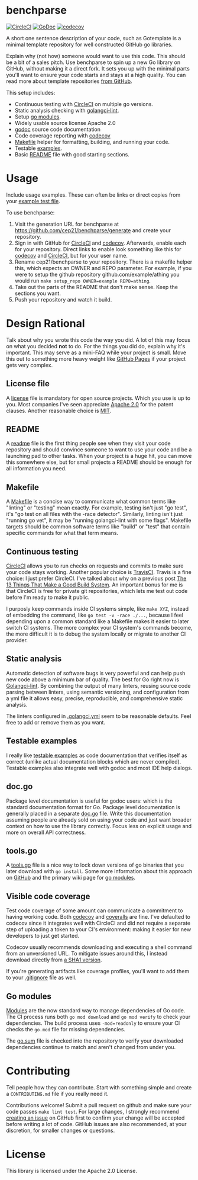 # benchparse
[![CircleCI](https://circleci.com/gh/cep21/benchparse.svg)](https://circleci.com/gh/cep21/benchparse)
[![GoDoc](https://godoc.org/github.com/cep21/benchparse?status.svg)](https://godoc.org/github.com/cep21/benchparse)
[![codecov](https://codecov.io/gh/cep21/benchparse/branch/master/graph/badge.svg)](https://codecov.io/gh/cep21/benchparse)

A short one sentence description of your code, such as Gotemplate is a minimal template repository for well constructed
GitHub go libraries.

Explain why (not how) someone would want to use this code.  This should be a bit of a sales pitch.  Use benchparse to
spin up a new Go library on GitHub, without making it a direct fork.  It sets you up with the minimal parts you'll want
to ensure your code starts and stays at a high quality.  You can read more about template repositories
[from GitHub](https://github.blog/2019-06-06-generate-new-repositories-with-repository-templates/).

This setup includes:
* Continuous testing with [CircleCI](https://circleci.com/) on multiple go versions.
* Static analysis checking with [golangci-lint](https://github.com/golangci/golangci-lint).
* Setup [go modules](https://github.com/golang/go/wiki/Modules).
* Widely usable source license Apache 2.0
* [godoc](https://godoc.org) source code documentation
* Code coverage reporting with [codecov](https://codecov.io)
* [Makefile](https://en.wikipedia.org/wiki/Makefile) helper for formatting, building, and running your code.
* Testable [examples](https://blog.golang.org/examples).
* Basic [README](https://en.wikipedia.org/wiki/README) file with good starting sections.

# Usage

Include usage examples.  These can often be links or direct copies from your
[example test file](./benchparse_example_test.go).

<!--
```go
    func ExampleRemoveMe() {
    	fmt.Println(benchparse.RemoveMe("hello", "world"))
    }
```
-->
To use benchparse:
1. Visit the generation URL for benchparse at https://github.com/cep21/benchparse/generate and create your repository.
2. Sign in with GitHub for [CircleCI](https://circleci.com) and [codecov](https://codecov.io).  Afterwards, enable each
for your repository.  Direct links to enable look something like this for [codecov](https://codecov.io/gh/cep21/+) and
[CircleCI](https://circleci.com/add-projects/gh/cep21), but for your user name.
3. Rename cep21/benchparse to your repository.  There is a makefile helper this, which expects an OWNER
 and REPO parameter.  For example, if you were to setup the github repository github.com/example/athing you would run
 `make setup_repo OWNER=example REPO=athing`.
4. Take out the parts of the README that don't make sense.  Keep the sections you want.
5. Push your repository and watch it build.

# Design Rational

Talk about why you wrote this code the way you did.  A lot of this may focus on what you decided **not** to do.
For the things you did do, explain why it's important.  This may serve as a mini-FAQ while your project is small.
Move this out to something more heavy weight like [GitHub Pages](https://pages.github.com) if your project gets very
complex.

## License file

A [license](./LICENSE.txt) file is mandatory for open source projects.  Which you use is up to you. Most companies I've
seen appreciate [Apache 2.0](https://tldrlegal.com/license/apache-license-2.0-(apache-2.0)) for the patent clauses.
Another reasonable choice is [MIT](https://tldrlegal.com/license/mit-license).

## README

A [readme](./README.md) file is the first thing people see when they visit your code repository and should convince
someone to want to use your code and be a launching pad to other tasks.  When your project is a huge hit, you can move
this somewhere else, but for small projects a README should be enough for all information you need.

## Makefile

A [Makefile](./Makefile) is a concise way to communicate what common terms like "linting" or "testing" mean exactly. 
For example, testing isn't just "go test", it's "go test on all files with the -race detector". Similarly, linting isn't
just "running go vet", it may be "running golangci-lint with some flags".  Makefile targets should be common software
terms like "build" or "test" that contain specific commands for what that term means.

## Continuous testing

[CircleCI](./.circleci) allows you to run checks on requests and commits to make sure your code stays working.
Another popular choice is [TravisCI](https://travis-ci.org).  Travis is a fine choice: I just prefer CircleCI.  I've
talked about why on a previous post
[The 13 Things That Make a Good Build System](https://www.signalfx.com/blog/the-13-things-that-make-a-good-build-system/).
An important bonus for me is that CircleCI is free for private git repositories, which lets me test out code before I'm
ready to make it public.

I purposly keep commands inside CI systems simple, like `make XYZ`, instead of embedding the command, like
`go test -v -race ./...`, because I feel depending upon a common standard like a Makefile makes it easier to later
switch CI systems.  The more complex your CI system's commands become, the more difficult it is to debug the system
locally or migrate to another CI provider.

## Static analysis

Automatic detection of software bugs is very powerful and can help push new code above a minimum bar of quality.
The best for Go right now is [Golangci-lint](https://github.com/golangci/golangci-lint).  By combining the output of
many linters, reusing source code parsing between linters, using semantic versioning, and configuration from a yml file
it allows easy, precise, reproducible, and comprehensive static analysis.

The linters configured in [.golangci.yml](./.golangci.yml) seem to be reasonable defaults.  Feel free to add or remove
them as you want.

## Testable examples

I really like [testable examples](./benchparse_example_test.go) as code documentation that verifies itself as correct (unlike actual documentation blocks
which are never compiled).  Testable examples also integrate well with godoc and most IDE help dialogs.

## doc.go

Package level documentation is useful for godoc users: which is the standard documentation format for Go.  Package level
documentation is generally placed in a separate [doc.go](./doc.go) file. Write this documentation assuming people are
already sold on using your code and just want broader context on how to use the library correctly.  Focus less on
explicit usage and more on overall API correctness.

## tools.go

A [tools.go](./tools.go) file is a nice way to lock down versions of go binaries that you later download with `go install`.
Some more information about this approach on [GitHub](https://github.com/golang/go/issues/25922) and the primary
wiki page for [go modules](https://github.com/golang/go/wiki/Modules#how-can-i-track-tool-dependencies-for-a-module).

## Visible code coverage

Test code coverage of some amount can communicate a commitment to having working code. Both
[codecov](https://codecov.io) and [coveralls](https://docs.coveralls.io/go)
are fine.  I've defaulted to codecov since it integrates well with CircleCI and did not require a separate step of
uploading a token to your CI's environment: making it easier for new developers to just get started.

Codecov usually recommends downloading and executing a shell command from an unversioned URL.  To mitigate issues
around this, I instead download directly from
[a SHA1 version](https://raw.githubusercontent.com/codecov/codecov-bash/1044b7a243e0ea0c05ed43c2acd8b7bb7cef340c/codecov).

If you're generating artifacts like coverage profiles, you'll want to add them to your [.gitignore](./.gitignore) file as well.

## Go modules

[Modules](./go.mod) are the now standard way to manage dependencies of Go code.  The CI process runs both `go mod download` and
`go mod verify` to check your dependencies.
The build process uses `-mod=readonly` to ensure your CI checks the `go.mod` file for missing dependencies.

The [go.sum](./go.sum) file is checked into the repository to verify your downloaded dependencies continue to match and
aren't changed from under you.

# Contributing

Tell people how they can contribute.  Start with something simple and create a `CONTRIBUTING.md` file if you really
need it.

Contributions welcome!  Submit a pull request on github and make sure your code passes `make lint test`.  For
large changes, I strongly recommend [creating an issue](https://github.com/cep21/benchparse/issues) on GitHub first to
confirm your change will be accepted before writing a lot of code.  GitHub issues are also recommended, at your discretion,
for smaller changes or questions.

# License

This library is licensed under the Apache 2.0 License.